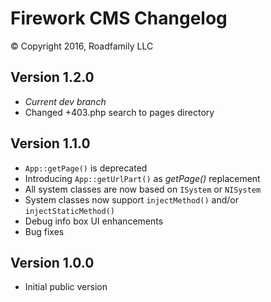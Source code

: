 Firework CMS Changelog
======================

&copy; Copyright 2016, Roadfamily LLC


Version 1.2.0
-------------
- *Current dev branch*
- Changed +403.php search to pages directory


Version 1.1.0
-------------
- `App::getPage()` is deprecated
- Introducing `App::getUrlPart()` as *getPage()* replacement
- All system classes are now based on `ISystem` or `NISystem`
- System classes now support `injectMethod()` and/or `injectStaticMethod()`
- Debug info box UI enhancements
- Bug fixes


Version 1.0.0
-------------
- Initial public version
